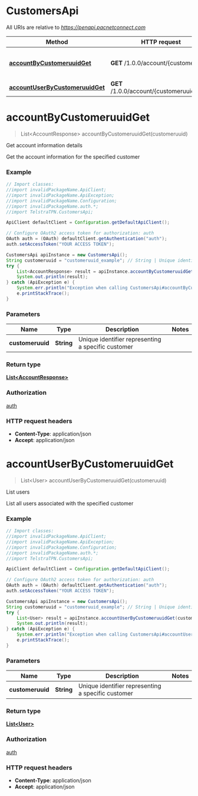 # CustomersApi

All URIs are relative to *https://penapi.pacnetconnect.com*

Method | HTTP request | Description
------------- | ------------- | -------------
[**accountByCustomeruuidGet**](CustomersApi.md#accountByCustomeruuidGet) | **GET** /1.0.0/account/{customeruuid} | Get account information details
[**accountUserByCustomeruuidGet**](CustomersApi.md#accountUserByCustomeruuidGet) | **GET** /1.0.0/account/{customeruuid}/user | List users


<a name="accountByCustomeruuidGet"></a>
# **accountByCustomeruuidGet**
> List&lt;AccountResponse&gt; accountByCustomeruuidGet(customeruuid)

Get account information details

Get the account information for the specified customer

### Example
```java
// Import classes:
//import invalidPackageName.ApiClient;
//import invalidPackageName.ApiException;
//import invalidPackageName.Configuration;
//import invalidPackageName.auth.*;
//import TelstraTPN.CustomersApi;

ApiClient defaultClient = Configuration.getDefaultApiClient();

// Configure OAuth2 access token for authorization: auth
OAuth auth = (OAuth) defaultClient.getAuthentication("auth");
auth.setAccessToken("YOUR ACCESS TOKEN");

CustomersApi apiInstance = new CustomersApi();
String customeruuid = "customeruuid_example"; // String | Unique identifier representing a specific customer
try {
    List<AccountResponse> result = apiInstance.accountByCustomeruuidGet(customeruuid);
    System.out.println(result);
} catch (ApiException e) {
    System.err.println("Exception when calling CustomersApi#accountByCustomeruuidGet");
    e.printStackTrace();
}
```

### Parameters

Name | Type | Description  | Notes
------------- | ------------- | ------------- | -------------
 **customeruuid** | **String**| Unique identifier representing a specific customer |

### Return type

[**List&lt;AccountResponse&gt;**](AccountResponse.md)

### Authorization

[auth](../README.md#auth)

### HTTP request headers

 - **Content-Type**: application/json
 - **Accept**: application/json

<a name="accountUserByCustomeruuidGet"></a>
# **accountUserByCustomeruuidGet**
> List&lt;User&gt; accountUserByCustomeruuidGet(customeruuid)

List users

List all users associated with the specified customer

### Example
```java
// Import classes:
//import invalidPackageName.ApiClient;
//import invalidPackageName.ApiException;
//import invalidPackageName.Configuration;
//import invalidPackageName.auth.*;
//import TelstraTPN.CustomersApi;

ApiClient defaultClient = Configuration.getDefaultApiClient();

// Configure OAuth2 access token for authorization: auth
OAuth auth = (OAuth) defaultClient.getAuthentication("auth");
auth.setAccessToken("YOUR ACCESS TOKEN");

CustomersApi apiInstance = new CustomersApi();
String customeruuid = "customeruuid_example"; // String | Unique identifier representing a specific customer
try {
    List<User> result = apiInstance.accountUserByCustomeruuidGet(customeruuid);
    System.out.println(result);
} catch (ApiException e) {
    System.err.println("Exception when calling CustomersApi#accountUserByCustomeruuidGet");
    e.printStackTrace();
}
```

### Parameters

Name | Type | Description  | Notes
------------- | ------------- | ------------- | -------------
 **customeruuid** | **String**| Unique identifier representing a specific customer |

### Return type

[**List&lt;User&gt;**](User.md)

### Authorization

[auth](../README.md#auth)

### HTTP request headers

 - **Content-Type**: application/json
 - **Accept**: application/json

